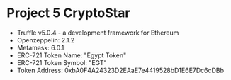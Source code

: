 # Project 5 CryptoStar

- Truffle v5.0.4 - a development framework for Ethereum
- Openzeppelin: 2.1.2
- Metamask: 6.0.1
- ERC-721 Token Name: "Egypt Token"
- ERC-721 Token Symbol: "EGT"
- Token Address: 0xbA0F4A24323D2EAaE7e4419528bD1E6E7Dc6cDBb
